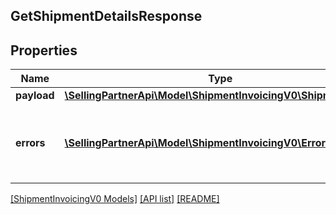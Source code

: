 ## GetShipmentDetailsResponse

## Properties

Name | Type | Description | Notes
------------ | ------------- | ------------- | -------------
**payload** | [**\SellingPartnerApi\Model\ShipmentInvoicingV0\ShipmentDetail**](ShipmentDetail.md) |  | [optional]
**errors** | [**\SellingPartnerApi\Model\ShipmentInvoicingV0\Error[]**](Error.md) | A list of error responses returned when a request is unsuccessful. | [optional]

[[ShipmentInvoicingV0 Models]](../) [[API list]](../../Api) [[README]](../../../README.md)
